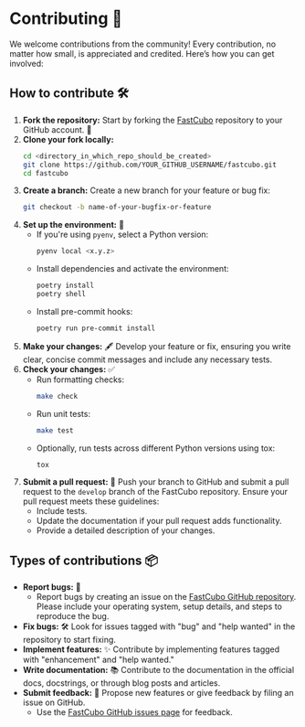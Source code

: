 # **Contributing** 🤝

We welcome contributions from the community! Every contribution, no matter how small, is appreciated and credited. Here’s how you can get involved:

## **How to contribute** 🛠️

1. **Fork the repository:** Start by forking the [FastCubo](https://github.com/IPL-UV/fastcubo) repository to your GitHub account. 🍴
2. **Clone your fork locally:**
    ```bash
    cd <directory_in_which_repo_should_be_created>
    git clone https://github.com/YOUR_GITHUB_USERNAME/fastcubo.git
    cd fastcubo
    ```
3. **Create a branch:** Create a new branch for your feature or bug fix:
    ```bash
    git checkout -b name-of-your-bugfix-or-feature
    ```
4. **Set up the environment:** 🌱
   - If you're using `pyenv`, select a Python version:
     ```bash
     pyenv local <x.y.z>
     ```
   - Install dependencies and activate the environment:
     ```bash
     poetry install
     poetry shell
     ```
   - Install pre-commit hooks:
     ```bash
     poetry run pre-commit install
     ```
5. **Make your changes:** 🖋️ Develop your feature or fix, ensuring you write clear, concise commit messages and include any necessary tests.
6. **Check your changes:** ✅
   - Run formatting checks:
     ```bash
     make check
     ```
   - Run unit tests:
     ```bash
     make test
     ```
   - Optionally, run tests across different Python versions using tox:
     ```bash
     tox
     ```
7. **Submit a pull request:** 🚀 Push your branch to GitHub and submit a pull request to the `develop` branch of the FastCubo repository. Ensure your pull request meets these guidelines:
   - Include tests.
   - Update the documentation if your pull request adds functionality.
   - Provide a detailed description of your changes.

## **Types of contributions** 📦

- **Report bugs:** 🐛
  - Report bugs by creating an issue on the [FastCubo GitHub repository](https://github.com/IPL-UV/fastcubo/issues). Please include your operating system, setup details, and steps to reproduce the bug.
- **Fix bugs:** 🛠️ Look for issues tagged with "bug" and "help wanted" in the repository to start fixing.
- **Implement features:** ✨ Contribute by implementing features tagged with "enhancement" and "help wanted."
- **Write documentation:** 📚 Contribute to the documentation in the official docs, docstrings, or through blog posts and articles.
- **Submit feedback:** 💬 Propose new features or give feedback by filing an issue on GitHub. 
  - Use the [FastCubo GitHub issues page](https://github.com/IPL-UV/fastcubo/issues) for feedback.
<!-- 
## **Acknowledgements** 🙏

We are grateful to our contributors for their efforts in making FastCubo better:

| [![Bautista Lesly](https://avatars.githubusercontent.com/u/54723897?v=4)](https://github.com/leslybautista) | [![Espinoza Wendy](https://avatars.githubusercontent.com/u/77112851)](https://github.com/Wendy-cuak) | [![Fernando Prudencio](https://avatars.githubusercontent.com/u/49989177)](https://github.com/fernandoprudencio) |
|:---:|:---:|:---:|
| [Bautista Lesly](https://github.com/leslybautista) | [Espinoza Wendy](https://github.com/Wendy-cuak) | [Fernando Prudencio](https://github.com/fernandoprudencio) |
| [![Yali Roy](https://avatars.githubusercontent.com/u/20345946)](https://github.com/ryali93) | [![Aybar Cesar](https://avatars.githubusercontent.com/u/16768318)](https://github.com/csaybar/) | [![Gomez-Chova Luis](https://avatars.githubusercontent.com/u/77457082)](https://github.com/luisgomezchova) |
| [Yali Roy](https://github.com/ryali93) | [Aybar Cesar](https://github.com/csaybar/) | [Gomez-Chova Luis](https://github.com/luisgomezchova) |
| [![David Montero](https://avatars.githubusercontent.com/u/49817852?v=4)](https://github.com/davemlz) | [![Julio Contreras](https://avatars.githubusercontent.com/u/126512018?v=4)](https://github.com/JulioContrerasH) | [![Jeanett Valladares](https://avatars.githubusercontent.com/u/86890658?v=4)](https://github.com/jeanevh) |
| [David Montero](https://github.com/davemlz) | [Julio Contreras](https://github.com/JulioContrerasH) | [Jeanett Valladares](https://github.com/jeanevh) ||

Thank you to all our contributors! Your hard work and dedication make FastCubo possible. 🌟 -->
